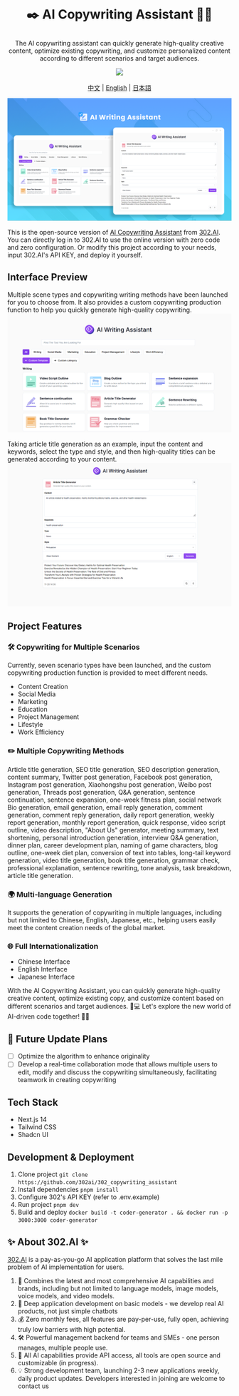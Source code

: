  # <p align="center">✒️ AI Copywriting Assistant 🚀✨</p>

<p align="center">The AI copywriting assistant can quickly generate high-quality creative content, optimize existing copywriting, and customize personalized content according to different scenarios and target audiences.</p>

<p align="center"><a href="https://302.ai/en/tools/writing/" target="blank"><img src="https://file.302ai.cn/gpt/imgs/github/302_badge.png" /></a></p >

<p align="center"><a href="README_zh.md">中文</a> | <a href="README.md">English</a> | <a href="README_ja.md">日本語</a></p>

![Interface Preview](docs/AI文案助手en.png)   

This is the open-source version of [AI Copywriting Assistant](https://302.ai/en/tools/writing/) from [302.AI](https://302.ai).
You can directly log in to 302.AI to use the online version with zero code and zero configuration.
Or modify this project according to your needs, input 302.AI's API KEY, and deploy it yourself.

## Interface Preview
Multiple scene types and copywriting writing methods have been launched for you to choose from. It also provides a custom copywriting production function to help you quickly generate high-quality copywriting.
![Interface Preview](docs/文案英1.png)      

Taking article title generation as an example, input the content and keywords, select the type and style, and then high-quality titles can be generated according to your content.
![Interface Preview](docs/文案英2.png)

## Project Features
### 🛠️ Copywriting for Multiple Scenarios
Currently, seven scenario types have been launched, and the custom copywriting production function is provided to meet different needs.
- Content Creation
- Social Media
- Marketing
- Education
- Project Management
- Lifestyle
- Work Efficiency
### ✏️ Multiple Copywriting Methods
Article title generation, SEO title generation, SEO description generation, content summary, Twitter post generation, Facebook post generation, Instagram post generation, Xiaohongshu post generation, Weibo post generation, Threads post generation, Q&A generation, sentence continuation, sentence expansion, one-week fitness plan, social network Bio generation, email generation, email reply generation, comment generation, comment reply generation, daily report generation, weekly report generation, monthly report generation, quick response, video script outline, video description, "About Us" generator, meeting summary, text shortening, personal introduction generation, interview Q&A generation, dinner plan, career development plan, naming of game characters, blog outline, one-week diet plan, conversion of text into tables, long-tail keyword generation, video title generation, book title generation, grammar check, professional explanation, sentence rewriting, tone analysis, task breakdown, article title generation.
### 🌍 Multi-language Generation
It supports the generation of copywriting in multiple languages, including but not limited to Chinese, English, Japanese, etc., helping users easily meet the content creation needs of the global market.
### 🌐 Full Internationalization
- Chinese Interface
- English Interface
- Japanese Interface

With the AI Copywriting Assistant, you can quickly generate high-quality creative content, optimize existing copy, and customize content based on different scenarios and target audiences. 🎉💻 Let's explore the new world of AI-driven code together! 🌟🚀

## 🚩 Future Update Plans 
- [ ] Optimize the algorithm to enhance originality
- [ ] Develop a real-time collaboration mode that allows multiple users to edit, modify and discuss the copywriting simultaneously, facilitating teamwork in creating copywriting

## Tech Stack
- Next.js 14
- Tailwind CSS
- Shadcn UI

## Development & Deployment
1. Clone project `git clone https://github.com/302ai/302_copywriting_assistant`
2. Install dependencies `pnpm install`
3. Configure 302's API KEY (refer to .env.example)
4. Run project `pnpm dev`
5. Build and deploy `docker build -t coder-generator . && docker run -p 3000:3000 coder-generator`


## ✨ About 302.AI ✨
[302.AI](https://302.ai) is a pay-as-you-go AI application platform that solves the last mile problem of AI implementation for users.
1. 🧠 Combines the latest and most comprehensive AI capabilities and brands, including but not limited to language models, image models, voice models, and video models.
2. 🚀 Deep application development on basic models - we develop real AI products, not just simple chatbots
3. 💰 Zero monthly fees, all features are pay-per-use, fully open, achieving truly low barriers with high potential.
4. 🛠 Powerful management backend for teams and SMEs - one person manages, multiple people use.
5. 🔗 All AI capabilities provide API access, all tools are open source and customizable (in progress).
6. 💡 Strong development team, launching 2-3 new applications weekly, daily product updates. Developers interested in joining are welcome to contact us
